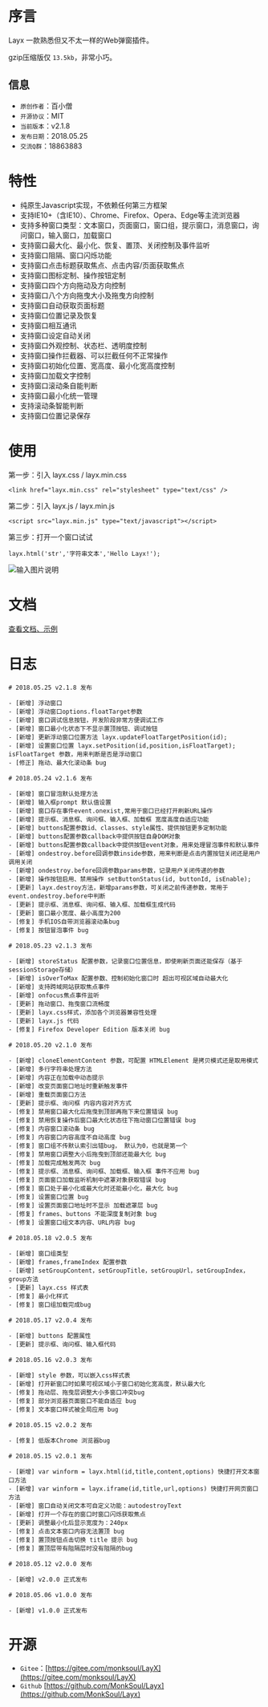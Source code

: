 # 序言

Layx 一款熟悉但又不太一样的Web弹窗插件。

gzip压缩版仅 `13.5kb`，非常小巧。

## 信息

- `原创作者`：百小僧
- `开源协议`：MIT
- `当前版本`：v2.1.8
- `发布日期`：2018.05.25
- `交流Q群`：18863883

# 特性

- 纯原生Javascript实现，不依赖任何第三方框架
- 支持IE10+（含IE10）、Chrome、Firefox、Opera、Edge等主流浏览器
- 支持多种窗口类型：文本窗口，页面窗口，窗口组，提示窗口，消息窗口，询问窗口，输入窗口，加载窗口
- 支持窗口最大化、最小化、恢复、置顶、关闭控制及事件监听
- 支持窗口阻隔、窗口闪烁功能
- 支持窗口点击标题获取焦点、点击内容/页面获取焦点
- 支持窗口图标定制、操作按钮定制
- 支持窗口四个方向拖动及方向控制
- 支持窗口八个方向拖曳大小及拖曳方向控制
- 支持窗口自动获取页面标题
- 支持窗口位置记录及恢复
- 支持窗口相互通讯
- 支持窗口设定自动关闭
- 支持窗口外观控制、状态栏、透明度控制
- 支持窗口操作拦截器、可以拦截任何不正常操作
- 支持窗口初始化位置、宽高度、最小化宽高度控制
- 支持窗口加载文字控制
- 支持窗口滚动条自能判断
- 支持窗口最小化统一管理
- 支持滚动条智能判断
- 支持窗口位置记录保存

# 使用

第一步：引入 layx.css / layx.min.css

```
<link href="layx.min.css" rel="stylesheet" type="text/css" />
```

第二步：引入 layx.js / layx.min.js

```
<script src="layx.min.js" type="text/javascript"></script>
```

第三步：打开一个窗口试试

```
layx.html('str','字符串文本','Hello Layx!');
```

![输入图片说明](https://gitee.com/uploads/images/2018/0512/233004_05e32570_974299.png "helloworld.png")


# 文档

[查看文档、示例](http://monksoul.gitee.io/layx/doc/)

# 日志

```
# 2018.05.25 v2.1.8 发布

- [新增] 浮动窗口
- [新增] 浮动窗口options.floatTarget参数
- [新增] 窗口调试信息按钮，开发阶段非常方便调试工作
- [新增] 窗口最小化状态下不显示置顶按钮、调试按钮
- [新增] 更新浮动窗口位置方法 layx.updateFloatTargetPosition(id);
- [新增] 设置窗口位置 layx.setPosition(id,position,isFloatTarget); isFloatTarget 参数，用来判断是否是浮动窗口
- [修正] 拖动、最大化滚动条 bug

# 2018.05.24 v2.1.6 发布

- [新增] 窗口冒泡默认处理方法
- [新增] 输入框prompt 默认值设置
- [新增] 窗口存在事件event.onexist,常用于窗口已经打开刷新URL操作
- [新增] 提示框、消息框、询问框、输入框、加载框 宽度高度自适应功能
- [新增] buttons配置参数id、classes、style属性、提供按钮更多定制功能
- [新增] buttons配置参数callback中提供按钮自身DOM对象
- [新增] buttons配置参数callback中提供按钮event对象，用来处理冒泡事件和默认事件
- [新增] ondestroy.before回调参数inside参数，用来判断是点击内置按钮关闭还是用户调用关闭
- [新增] ondestroy.before回调参数params参数，记录用户关闭传递的参数
- [新增] 操作按钮启用、禁用操作 setButtonStatus(id, buttonId, isEnable);
- [更新] layx.destroy方法，新增params参数，可关闭之前传递参数，常用于event.ondestroy.before中判断
- [更新] 提示框、消息框、询问框、输入框、加载框生成代码
- [更新] 窗口最小宽度、最小高度为200
- [修复] 手机IOS自带浏览器滚动条bug
- [修复] 按钮冒泡事件 bug

# 2018.05.23 v2.1.3 发布

- [新增] storeStatus 配置参数，记录窗口位置信息，即使刷新页面还能保存（基于sessionStorage存储）
- [新增] isOverToMax 配置参数、控制初始化窗口时 超出可视区域自动最大化
- [新增] 支持跨域网站获取焦点事件
- [新增] onfocus焦点事件监听
- [更新] 拖动窗口、拖曳窗口流畅度
- [更新] layx.css样式，添加各个浏览器兼容性处理
- [更新] layx.js 代码
- [修复] Firefox Developer Edition 版本关闭 bug

# 2018.05.20 v2.1.0 发布

- [新增] cloneElementContent 参数，可配置 HTMLElement 是拷贝模式还是取用模式
- [新增] 多行字符串处理方法
- [新增] 内容正在加载中动态提示
- [新增] 改变页面窗口地址时重新触发事件
- [新增] 重载页面窗口方法
- [更新] 提示框、询问框 内容内容对齐方式
- [修复] 禁用窗口最大化后拖曳到顶部再拖下来位置错误 bug
- [修复] 禁用恢复操作后窗口最大化状态往下拖动窗口位置错误 bug
- [修复] 内容窗口滚动条 bug
- [修复] 内容窗口内容高度不自动高度 bug
- [修复] 窗口组不传默认索引出错bug， 默认为0，也就是第一个
- [修复] 禁用窗口调整大小后拖曳到顶部还能最大化 bug
- [修复] 加载完成触发两次 bug
- [修复] 提示框、消息框、询问框、加载框、输入框 事件不应用 bug
- [修复] 页面窗口加载监听机制中遮罩对象获取错误 bug
- [修复] 窗口处于最小化或最大化时还能最小化，最大化 bug
- [修复] 设置窗口位置 bug
- [修复] 设置页面窗口地址时不显示 加载遮罩层 bug
- [修复] frames、buttons 不能深度复制对象 bug
- [修复] 设置窗口组文本内容、URL内容 bug

# 2018.05.18 v2.0.5 发布

- [新增] 窗口组类型
- [新增] frames,frameIndex 配置参数
- [新增] setGroupContent，setGroupTitle，setGroupUrl，setGroupIndex，group方法
- [更新] layx.css 样式表
- [修复] 最小化样式
- [修复] 窗口组加载完成bug

# 2018.05.17 v2.0.4 发布

- [新增] buttons 配置属性
- [更新] 提示框、询问框、输入框代码

# 2018.05.16 v2.0.3 发布

- [新增] style 参数，可以嵌入css样式表
- [新增] 打开新窗口时如果可视区域小于窗口初始化宽高度，默认最大化
- [修复] 拖动层、拖曳层调整大小多窗口冲突bug
- [修复] 部分浏览器页面窗口不能自适应 bug
- [修复] 文本窗口样式被全局应用 bug

# 2018.05.15 v2.0.2 发布

- [修复] 低版本Chrome 浏览器bug

# 2018.05.15 v2.0.1 发布

- [新增] var winform = layx.html(id,title,content,options) 快捷打开文本窗口方法
- [新增] var winform = layx.iframe(id,title,url,options) 快捷打开网页窗口方法
- [新增] 窗口自动关闭文本可自定义功能：autodestroyText
- [新增] 打开一个存在的窗口时窗口闪烁获取焦点
- [更新] 调整最小化后显示宽度为：240px
- [修复] 点击文本窗口内容无法置顶 bug
- [修复] 置顶按钮点击切换 title 提示 bug
- [修复] 置顶层带有阻隔层时没有阻隔的bug

# 2018.05.12 v2.0.0 发布

- [新增] v2.0.0 正式发布

# 2018.05.06 v1.0.0 发布

- [新增] v1.0.0 正式发布
```

# 开源

- `Gitee`：[https://gitee.com/monksoul/LayX](https://gitee.com/monksoul/LayX)
- `Github` [https://github.com/MonkSoul/Layx](https://github.com/MonkSoul/Layx)